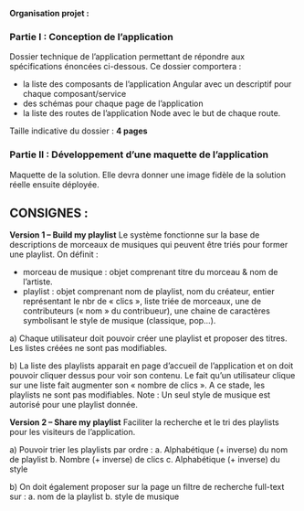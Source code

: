 **Organisation projet :**

### Partie I : Conception de l’application
Dossier technique de l’application permettant de répondre aux spécifications 
énoncées ci-dessous. Ce dossier comportera : 
  - la liste des composants de l’application Angular avec un descriptif pour chaque
composant/service
  - des schémas pour chaque page de l’application 
  -  la liste des routes de l’application Node avec
le but de chaque route.

Taille indicative du dossier : **4 pages**

### Partie II : Développement d’une maquette de l’application
Maquette de la solution. Elle devra donner une image fidèle de la solution
réelle ensuite déployée.

## CONSIGNES : 

**Version 1 – Build my playlist**
Le système fonctionne sur la base de descriptions de morceaux de musiques qui peuvent être triés pour former une
playlist. On définit  :
  -  morceau de musique : objet comprenant titre du morceau & nom de l’artiste.
  -  playlist :  objet comprenant  nom de playlist,  nom du créateur,  entier représentant le
    nbr de « clics »,  liste triée de morceaux, une  de contributeurs (« nom » du contribueur), une
    chaine de caractères symbolisant le style de musique (classique, pop…).
    
a) Chaque utilisateur doit pouvoir créer une playlist et proposer des titres. Les listes créées ne
  sont pas modifiables.
  
b) La liste des playlists apparait en page d’accueil de l’application et on doit pouvoir cliquer dessus pour voir
  son contenu. Le fait qu’un utilisateur clique sur une liste fait augmenter son « nombre de clics ».
  A ce stade, les playlists ne sont pas modifiables.
  Note : Un seul style de musique est autorisé pour une playlist donnée.
  
  **Version 2 – Share my playlist**
Faciliter la recherche et le tri des playlists pour les visiteurs de l’application.

a) Pouvoir trier les playlists par ordre :
  a. Alphabétique (+ inverse) du nom de playlist
  b. Nombre (+ inverse) de clics
  c. Alphabétique (+ inverse) du style
  
b) On doit également proposer sur la page un filtre de recherche full-text sur :
  a. nom de la playlist
  b. style de musique
